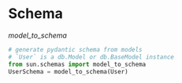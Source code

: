 # Schema

*model_to_schema*

```python
# generate pydantic schema from models
# `User` is a db.Model or db.BaseModel instance 
from sun.schemas import model_to_schema
UserSchema = model_to_schema(User)
```
